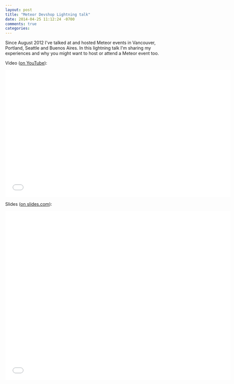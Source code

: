 ```yaml
---
layout: post
title: "Meteor Devshop Lightning talk"
date: 2014-04-25 11:12:24 -0700
comments: true
categories:
---
```


Since August 2012 I've talked at and hosted Meteor events in Vancouver, Portland, Seattle and Buenos Aires.
In this lightning talk I'm sharing my experiences and why you might want to host or attend a Meteor event too.

<!-- more -->
Video ([on YouTube](http://www.youtube.com/watch?v=zQhX5Tp6dcU&feature=share&t=1h36m25s)):
<iframe width="720" height="406" src="//www.youtube-nocookie.com/embed/w9AOwbcsc0M" frameborder="0" allowfullscreen></iframe>

Slides ([on slides.com](http://slides.com/dybskiy/hosting-meteor-events)):
<iframe src="//slides.com/html5cat/hosting-meteor-events/embed" width="720" height="540" scrolling="no" frameborder="0" webkitallowfullscreen mozallowfullscreen allowfullscreen></iframe>
